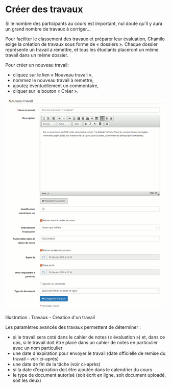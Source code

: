 # Créer des travaux

Si le nombre des participants au cours est important, nul doute qu'il y aura un grand nombre de travaux à corriger...

Pour faciliter le classement des travaux et préparer leur évaluation, Chamilo exige la création de travaux sous forme de « dossiers ». Chaque dossier représente un travail à remettre, et tous les étudiants placeront un même travail dans un même dossier.

Pour créer un nouveau travail:

* cliquez sur le lien « Nouveau travail »,
* nommez le nouveau travail à remettre,
* ajoutez éventuellement un commentaire,
* cliquer sur le bouton « Créer ».

![](../../.gitbook/assets/image148%20%281%29.png)

Illustration : Travaux - Création d'un travail

Les paramètres avancés des travaux permettent de déterminer :

* si le travail sera coté dans le cahier de notes \(« évaluation »\) et, dans ce cas, si le travail doit être placé dans un cahier de notes en particulier avec un nom particulier
* une date d'expiration pour envoyer le travail \(date officielle de remise du travail – voir ci-après\)
* une date de fin de la tâche \(voir ci-après\)
* si la date d'expiration doit être ajoutée dans le calendrier du cours
* le type de document autorisé \(soit écrit en ligne, soit document uploadé, soit les deux\)

